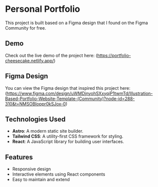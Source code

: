 # Personal Portfolio

This project is built based on a Figma design that I found on the Figma Community for free.

## Demo

Check out the live demo of the project here: (https://portfolio-cheesecake.netlify.app/)

## Figma Design

You can view the Figma design that inspired this project here: (https://www.figma.com/design/uWMDjnyohSXxyqiP1twmTd/Illustration-Based-Portfolio-Website-Template-(Community)?node-id=288-310&t=NMSOBIoppr0kSJox-0)

## Technologies Used

- **Astro**: A modern static site builder.
- **Tailwind CSS**: A utility-first CSS framework for styling.
- **React**: A JavaScript library for building user interfaces.

## Features

- Responsive design
- Interactive elements using React components
- Easy to maintain and extend
